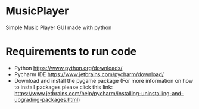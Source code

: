 # MusicPlayer
Simple Music Player GUI made with python

# Requirements to run code
* Python https://www.python.org/downloads/
* Pycharm IDE https://www.jetbrains.com/pycharm/download/
* Download and install the pygame package (For more information on how to install packages please click this link: https://www.jetbrains.com/help/pycharm/installing-uninstalling-and-upgrading-packages.html)
